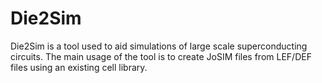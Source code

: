 # Die2Sim
Die2Sim is a tool used to aid simulations of large scale superconducting circuits. The main usage of the tool is to create JoSIM files from LEF/DEF files using an existing cell library.
